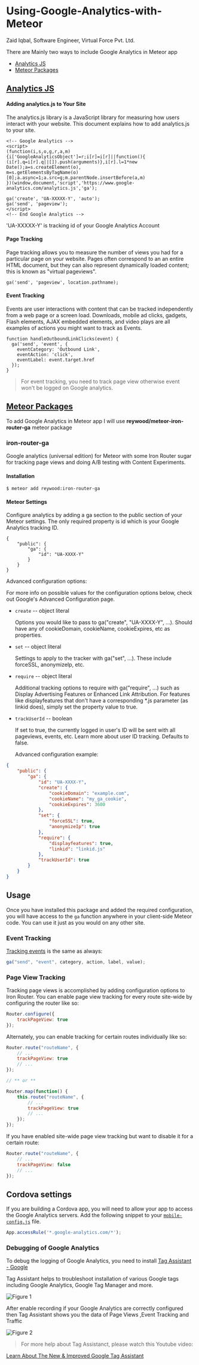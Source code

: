 # Using-Google-Analytics-with-Meteor
Zaid Iqbal, Software Engineer, Virtual Force Pvt. Ltd.

There are Mainly two ways to include Google Analytics in Meteor app 
* [Analytics JS](https://developers.google.com/analytics/devguides/collection/analyticsjs/)
* [Meteor Packages](https://atmospherejs.com/)

## [Analytics JS](https://developers.google.com/analytics/devguides/collection/analyticsjs/)

#### Adding analytics.js to Your Site

The analytics.js library is a JavaScript library for measuring how users interact with your website. This document explains how to add analytics.js to your site.

```
<!-- Google Analytics -->
<script>
(function(i,s,o,g,r,a,m){i['GoogleAnalyticsObject']=r;i[r]=i[r]||function(){
(i[r].q=i[r].q||[]).push(arguments)},i[r].l=1*new Date();a=s.createElement(o),
m=s.getElementsByTagName(o)[0];a.async=1;a.src=g;m.parentNode.insertBefore(a,m)
})(window,document,'script','https://www.google-analytics.com/analytics.js','ga');

ga('create', 'UA-XXXXX-Y', 'auto');
ga('send', 'pageview');
</script>
<!-- End Google Analytics -->
```

'UA-XXXXX-Y' is tracking id of your Google Analytics Account

#### Page Tracking

Page tracking allows you to measure the number of views you had for a particular page on your website. Pages often correspond to an an entire HTML document, but they can also represent dynamically loaded content; this is known as "virtual pageviews".

```
ga('send', 'pageview', location.pathname);
```

#### Event Tracking

Events are user interactions with content that can be tracked independently from a web page or a screen load. Downloads, mobile ad clicks, gadgets, Flash elements, AJAX embedded elements, and video plays are all examples of actions you might want to track as Events.

```
function handleOutboundLinkClicks(event) {
  ga('send', 'event', {
    eventCategory: 'Outbound Link',
    eventAction: 'click',
    eventLabel: event.target.href
  });
}
```

> For event tracking, you need to track page view otherwise event won't be logged on Google analytics.

## [Meteor Packages](https://atmospherejs.com/)

To add Google Analytics in Meteor app I will use __reywood/meteor-iron-router-ga__ meteor package 

### iron-router-ga

Google analytics (universal edition) for Meteor with some Iron Router sugar for tracking page views and doing A/B testing with Content Experiments.

#### Installation

```
$ meteor add reywood:iron-router-ga
```

#### Meteor Settings

Configure analytics by adding a ga section to the public section of your Meteor settings. The only required property is id which is your Google Analytics tracking ID.

```
{
    "public": {
        "ga": {
            "id": "UA-XXXX-Y"
        }
    }
}
```

Advanced configuration options:

For more info on possible values for the configuration options below, check out Google's Advanced Configuration page.

* `create` -- object literal

  Options you would like to pass to ga("create", "UA-XXXX-Y", ...). Should have any of cookieDomain, cookieName, cookieExpires, etc as properties.

* `set` -- object literal

  Settings to apply to the tracker with ga("set", ...). These include forceSSL, anonymizeIp, etc.

* `require` -- object literal

  Additional tracking options to require with ga("require", ...) such as Display Advertising Features or Enhanced Link Attribution. For features like displayfeatures that don't have a corresponding *.js parameter (as linkid does), simply set the property value to true.

* `trackUserId` -- boolean

  If set to true, the currently logged in user's ID will be sent with all pageviews, events, etc. Learn more about user ID tracking. Defaults to false.
  
  Advanced configuration example:

```json
{
    "public": {
        "ga": {
            "id": "UA-XXXX-Y",
            "create": {
                "cookieDomain": "example.com",
                "cookieName": "my_ga_cookie",
                "cookieExpires": 3600
            },
            "set": {
                "forceSSL": true,
                "anonymizeIp": true
            },
            "require": {
                "displayfeatures": true,
                "linkid": "linkid.js"
            },
            "trackUserId": true
        }
    }
}
```


## Usage

Once you have installed this package and added the required configuration, you will have access to the `ga` function anywhere in your client-side Meteor code. You can use it just as you would on any other site.

### Event Tracking

[Tracking events](https://developers.google.com/analytics/devguides/collection/analyticsjs/events) is the same as always:

```javascript
ga("send", "event", category, action, label, value);
```

### Page View Tracking

Tracking page views is accomplished by adding configuration options to Iron Router. You can enable page view tracking for every route site-wide by configuring the router like so:

```javascript
Router.configure({
    trackPageView: true
});
```

Alternately, you can enable tracking for certain routes individually like so:

```javascript
Router.route("routeName", {
    // ...
    trackPageView: true
    // ...
});

// ** or **

Router.map(function() {
    this.route("routeName", {
        // ...
        trackPageView: true
        // ...
    });
});
```

If you have enabled site-wide page view tracking but want to disable it for a certain route:

```javascript
Router.route("routeName", {
    // ...
    trackPageView: false
    // ...
});
```

## Cordova settings

If you are building a Cordova app, you will need to allow your app to access the Google Analytics servers. Add the following snippet to your [`mobile-config.js`](https://docs.meteor.com/#/full/mobileconfigjs) file.

```javascript
App.accessRule('*.google-analytics.com/*');
```

### Debugging of Google Analytics

To debug the logging of Google Analytics, you need to install [Tag Assistant - Google](https://chrome.google.com/webstore/detail/tag-assistant-by-google/kejbdjndbnbjgmefkgdddjlbokphdefk?hl=en) 

Tag Assistant helps to troubleshoot installation of various Google tags including Google Analytics, Google Tag Manager and more.

![Figure 1](https://github.com/virtualforce/Using-Google-Analytics-with-Meteor/blob/master/Google%20Analytics.png "Figure 1")

After enable recording if your Google Analytics are correctly configured then Tag Assistant shows you the data of Page Views ,Event Tracking and Traffic 

![Figure 2](https://github.com/virtualforce/Using-Google-Analytics-with-Meteor/blob/master/Google-Analytics-2.png "Figure 2")

> For more help about Tag Assistanct, please watch this Youtube video:

[Learn About The New & Improved Google Tag Assistant](https://www.youtube.com/watch?v=4AqanTBA9X4)
